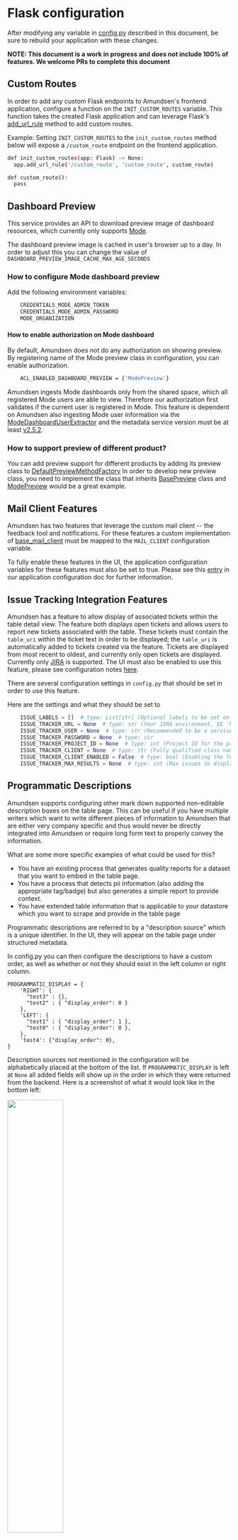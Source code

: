 # Flask configuration

After modifying any variable in [config.py](https://github.com/kylg/amundsenfrontendlibrary/blob/master/amundsen_application/config.py) described in this document, be sure to rebuild your application with these changes.

**NOTE: This document is a work in progress and does not include 100% of features. We welcome PRs to complete this document**

## Custom Routes
In order to add any custom Flask endpoints to Amundsen's frontend application, configure a function on the `INIT_CUSTOM_ROUTES` variable. This function takes the created Flask application and can leverage Flask's [add_url_rule](https://flask.palletsprojects.com/en/1.1.x/api/#flask.Flask.add_url_rule) method to add custom routes.

Example: Setting `INIT_CUSTOM_ROUTES` to the `init_custom_routes` method below will expose a `/custom_route` endpoint on the frontend application.
```bash
def init_custom_routes(app: Flask) -> None:
  app.add_url_rule('/custom_route', 'custom_route', custom_route)

def custom_route():
  pass
```
## Dashboard Preview
This service provides an API to download preview image of dashboard resources, which currently only supports [Mode](https://app.mode.com/).

The dashboard preview image is cached in user's browser up to a day. In order to adjust this you can change the value of `DASHBOARD_PREVIEW_IMAGE_CACHE_MAX_AGE_SECONDS`

### How to configure Mode dashboard preview
Add the following environment variables:
```bash
    CREDENTIALS_MODE_ADMIN_TOKEN
    CREDENTIALS_MODE_ADMIN_PASSWORD
    MODE_ORGANIZATION
```

#### How to enable authorization on Mode dashboard
By default, Amundsen does not do any authorization on showing preview. By registering name of the Mode preview class in configuration, you can enable authorization.
```bash
    ACL_ENABLED_DASHBOARD_PREVIEW = {'ModePreview'}
```
Amundsen ingests Mode dashboards only from the shared space, which all registered Mode users are able to view. Therefore our authorization first validates if the current user is registered in Mode. This feature is dependent on Amundsen also ingesting Mode user information via the [ModeDashboardUserExtractor](https://github.com/kylg/amundsendatabuilder/blob/master/README.md#modedashboarduserextractor) and the metadata service version must be at least [v2.5.2](https://github.com/kylg/amundsenmetadatalibrary/releases/tag/v2.5.2).

### How to support preview of different product?
You can add preview support for different products by adding its preview class to [DefaultPreviewMethodFactory](https://github.com/kylg/amundsenfrontendlibrary/blob/master/amundsen_application/api/preview/dashboard/dashboard_preview/preview_factory_method.py#L27)
In order to develop new preview class, you need to implement the class that inherits [BasePreview](https://github.com/kylg/amundsenfrontendlibrary/blob/master/amundsen_application/base/base_preview.py#L4) class and [ModePreview](https://github.com/kylg/amundsenfrontendlibrary/blob/master/amundsen_application/api/preview/dashboard/dashboard_preview/mode_preview.py#L28) would be a great example.

## Mail Client Features
Amundsen has two features that leverage the custom mail client -- the feedback tool and notifications. For these features a custom implementation of [base_mail_client](https://github.com/kylg/amundsenfrontendlibrary/blob/master/amundsen_application/base/base_mail_client.py) must be mapped to the `MAIL_CLIENT` configuration variable.

To fully enable these features in the UI, the application configuration variables for these features must also be set to true. Please see this [entry](application_config.md#mail-client-features) in our application configuration doc for further information.

## Issue Tracking Integration Features
Amundsen has a feature to allow display of associated tickets within the table detail view. The feature both displays
open tickets and allows users to report new tickets associated with the table. These tickets must contain the
`table_uri` within the ticket text in order to be displayed; the `table_uri` is automatically added to tickets created
via the feature. Tickets are displayed from most recent to oldest, and currently only open tickets are displayed. Currently only
 [JIRA](https://www.atlassian.com/software/jira) is supported. The UI must also be enabled to use this feature, please
 see configuration notes [here](application_config.md#issue-tracking-features).

There are several configuration
settings in `config.py` that should be set in order to use this feature.

Here are the settings and what they should be set to
```python
    ISSUE_LABELS = []  # type: List[str] (Optional labels to be set on the created tickets)
    ISSUE_TRACKER_URL = None  # type: str (Your JIRA environment, IE 'https://jira.net')
    ISSUE_TRACKER_USER = None  # type: str (Recommended to be a service account)
    ISSUE_TRACKER_PASSWORD = None  # type: str
    ISSUE_TRACKER_PROJECT_ID = None  # type: int (Project ID for the project you would like JIRA tickets to be created in)
    ISSUE_TRACKER_CLIENT = None  # type: str (Fully qualified class name and path)
    ISSUE_TRACKER_CLIENT_ENABLED = False  # type: bool (Enabling the feature, must be set to True)
    ISSUE_TRACKER_MAX_RESULTS = None  # type: int (Max issues to display at a time)

```
## Programmatic Descriptions
Amundsen supports configuring other mark down supported non-editable description boxes on the table page.
This can be useful if you have multiple writers which want to write different pieces of information to Amundsen
that are either very company specific and thus would never be directly integrated into Amundsen or require long form text
to properly convey the information.

What are some more specific examples of what could be used for this?
- You have an existing process that generates quality reports for a dataset that you want to embed in the table page.
- You have a process that detects pii information (also adding the appropriate tag/badge) but also generates a simple
report to provide context.
- You have extended table information that is applicable to your datastore which you want to scrape and provide in the
table page

Programmatic descriptions are referred to by a "description source" which is a unique identifier.
In the UI, they will appear on the table page under structured metadata.

In config.py you can then configure the descriptions to have a custom order, as well as whether or not they should exist in the left column or right column.
```    
PROGRAMMATIC_DISPLAY = {
    'RIGHT': {
      "test3" : {},
      "test2" : { "display_order": 0 }
    },
    'LEFT': {
      "test1" : { "display_order": 1 },
      "test0" : { "display_order": 0 },
    },
    'test4': {"display_order": 0},
}
```
Description sources not mentioned in the configuration will be alphabetically placed at the bottom of the list. If `PROGRAMMATIC_DISPLAY` is left at `None` all added fields will show up in the order in which they were returned from the backend. Here is a screenshot of what it would look like in the bottom left:

<img src='img/programmatic_descriptions.png' width='50%' />

## Uneditable Table Descriptions
Amundsen supports configuring table and column description to be non-editable for selective tables. You may want to make table
descriptions non-editable due to various reasons such as table already has table description from source of truth.
You can define matching rules in  [config.py](https://github.com/lyft/amundsenfrontendlibrary/blob/master/amundsen_application/config.py) for selecting tables. This configuration is useful as table selection criteria can
be company specific which will not directly integrated with Amundsen.
You can use different combinations of schema and table name for selecting tables.

Here are some examples when this feature can be used:
1. You want to set all tables with a given schema or schema pattern as un-editable.
2. You want to set all tables with a specific table name pattern in a given schema pattern as un-editable.
3. You want to set all tables with a given table name pattern as un-editable.

Amundsen has two variables in `config.py` file which can be used to define match rules:
1. `UNEDITABLE_SCHEMAS` : Set of schemas where all tables should be un-editable. It takes exact schema name.
2. `UNEDITABLE_TABLE_DESCRIPTION_MATCH_RULES` : List of MatchRuleObject, where each MatchRuleObject consists of regex for
schema name or regex for table name or both.

Purpose of `UNEDITABLE_SCHEMAS` can be fulfilled by `UNEDITABLE_TABLE_DESCRIPTION_MATCH_RULES` but we are keeping both
variables for backward compatibility.
If you want to restrict tables from a given schemas then you can use `UNEDITABLE_SCHEMAS` as follows:
```python
UNEDITABLE_SCHEMAS = set(['schema1', 'schema2'])
```
After above configuration, all tables in 'schema1' and 'schema2' will have non-editable table and column descriptions.

If you have more complex matching rules you can use `UNEDITABLE_TABLE_DESCRIPTION_MATCH_RULES`. It provides you more flexibility
and control as you can create multiple match rules and use regex for matching schema and table names.

You can configure your match rules in `config.py` as follow:
```python
UNEDITABLE_TABLE_DESCRIPTION_MATCH_RULES = [
        # match rule for all table in schema1
        MatchRuleObject(schema_regex=r"^(schema1)"),
        # macth rule for all tables in schema2 and schema3
        MatchRuleObject(schema_regex=r"^(schema2|schema3)"),
        # match rule for tables in schema4 with table name pattern 'noedit_*'
        MatchRuleObject(schema_regex=r"^(schema4)", table_name_regex=r"^noedit_([a-zA-Z_0-9]+)"),
        # match rule for tables in schema5, schema6 and schema7 with table name pattern 'noedit_*'
        MatchRuleObject(schema_regex=r"^(schema5|schema6|schema7)", table_name_regex=r"^noedit_([a-zA-Z_0-9]+)"),
        # match rule for all tables with table name pattern 'others_*'
        MatchRuleObject(table_name_regex=r"^others_([a-zA-Z_0-9]+)")
    ]
```

After configuring this, users will not be able to edit table and column descriptions of any table matching above match rules
from UI.
